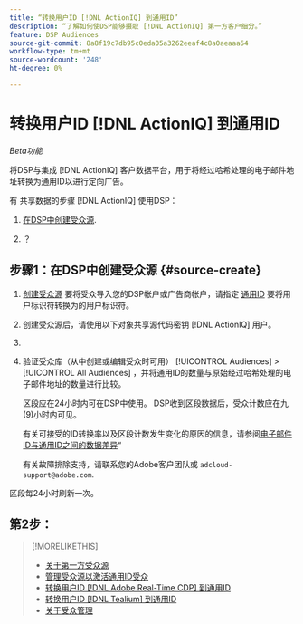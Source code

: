 ```yaml
---
title: “转换用户ID [!DNL ActionIQ] 到通用ID”
description: “了解如何使DSP能够摄取 [!DNL ActionIQ] 第一方客户细分。”
feature: DSP Audiences
source-git-commit: 8a8f19c7db95c0eda05a3262eeaf4c8a0aeaaa64
workflow-type: tm+mt
source-wordcount: '248'
ht-degree: 0%

---
```


# 转换用户ID [!DNL ActionIQ] 到通用ID

*Beta功能*

将DSP与集成 [!DNL ActionIQ] 客户数据平台，用于将经过哈希处理的电子邮件地址转换为通用ID以进行定向广告。

有 <!-- NN --> 共享数据的步骤 [!DNL ActionIQ] 使用DSP：

1. [在DSP中创建受众源](#source-create).

1. ？

## 步骤1：在DSP中创建受众源 {#source-create}

1. [创建受众源](source-manage.md) 要将受众导入您的DSP帐户或广告商帐户，请指定 [通用ID](source-about.md) 要将用户标识符转换为的用户标识符。

1. 创建受众源后，请使用以下对象共享源代码密钥 [!DNL ActionIQ] 用户。

1. 
   <!-- ActionIQ-specific step(s) -->

1. 验证受众库（从中创建或编辑受众时可用） [!UICONTROL Audiences] > [!UICONTROL All Audiences] ，并将通用ID的数量与原始经过哈希处理的电子邮件地址的数量进行比较。

   区段应在24小时内可在DSP中使用。 DSP收到区段数据后，受众计数应在九(9)小时内可见。

   有关可接受的ID转换率以及区段计数发生变化的原因的信息，请参阅[电子邮件ID与通用ID之间的数据差异](#universal-ids-data-variances)“

   有关故障排除支持，请联系您的Adobe客户团队或 `adcloud-support@adobe.com`.

区段每24小时刷新一次。

## 第2步：

>[!MORELIKETHIS]
>
>* [关于第一方受众源](/help/dsp/audiences/sources/source-about.md)
>* [管理受众源以激活通用ID受众](source-manage.md)
>* [转换用户ID [!DNL Adobe Real-Time CDP] 到通用ID](/help/dsp/audiences/sources/source-adobe-rtcdp.md)
>* [转换用户ID [!DNL Tealium] 到通用ID](/help/dsp/audiences/sources/source-tealium.md)
>* [关于受众管理](/help/dsp/audiences/audience-about.md)
